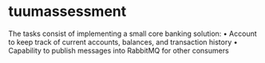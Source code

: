 # tuumassessment
The tasks consist of implementing a small core banking solution:
• Account to keep track of current accounts, balances, and transaction history
• Capability to publish messages into RabbitMQ for other consumers
